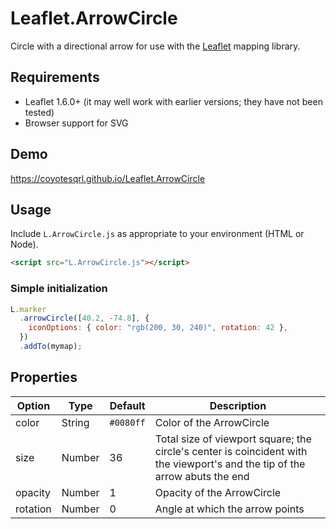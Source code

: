 # Leaflet.ArrowCircle

Circle with a directional arrow for use with the [Leaflet](https://leafletjs.com/) mapping library.

## Requirements

- Leaflet 1.6.0+ (it may well work with earlier versions; they have not been tested)
- Browser support for SVG

## Demo

https://coyotesqrl.github.io/Leaflet.ArrowCircle

## Usage

Include `L.ArrowCircle.js` as appropriate to your environment (HTML or Node).

```html
<script src="L.ArrowCircle.js"></script>
```

### Simple initialization

```javascript
L.marker
  .arrowCircle([40.2, -74.8], {
    iconOptions: { color: "rgb(200, 30, 240)", rotation: 42 },
  })
  .addTo(mymap);
```

## Properties

| Option   | Type   | Default   | Description                                                                                                                 |
| -------- | ------ | --------- | --------------------------------------------------------------------------------------------------------------------------- |
| color    | String | `#0080ff` | Color of the ArrowCircle                                                                                                    |
| size     | Number | 36        | Total size of viewport square; the circle's center is coincident with the viewport's and the tip of the arrow abuts the end |
| opacity  | Number | 1         | Opacity of the ArrowCircle                                                                                                  |
| rotation | Number | 0         | Angle at which the arrow points                                                                                             |

